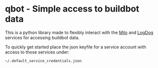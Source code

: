 <!-- Copyright 2017 The Chromium Authors. All rights reserved.
     Use of this source code is governed by a BSD-style license that can be
     found in the LICENSE file.
-->
qbot - Simple access to buildbot data
=====================================

This is a python library made to flexibly interact with the [Milo][] and
[LogDog][] services for accessing buildbot data.

To quickly get started place the json keyfile for a service account with access to those services under:

    ~/.default_service_credentials.json

[Milo]: https://luci-milo.appspot.com/
[LogDog]: https://luci-logdog.appspot.com/app/
